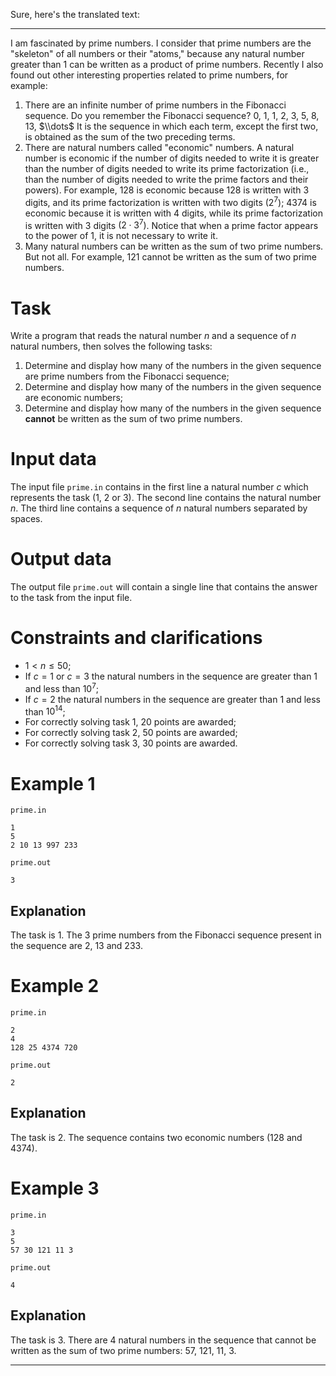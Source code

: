 Sure, here's the translated text:

---

I am fascinated by prime numbers. I consider that prime numbers are the "skeleton" of all numbers or their "atoms," because any natural number greater than $1$ can be written as a product of prime numbers. Recently I also found out other interesting properties related to prime numbers, for example:

1. There are an infinite number of prime numbers in the Fibonacci sequence. Do you remember the Fibonacci sequence? $0$, $1$, $1$, $2$, $3$, $5$, $8$, $13$, $\\dots$ It is the sequence in which each term, except the first two, is obtained as the sum of the two preceding terms.
2. There are natural numbers called "economic" numbers. A natural number is economic if the number of digits needed to write it is greater than the number of digits needed to write its prime factorization (i.e., than the number of digits needed to write the prime factors and their powers). For example, $128$ is economic because $128$ is written with $3$ digits, and its prime factorization is written with two digits $(2^7)$; $4374$ is economic because it is written with $4$ digits, while its prime factorization is written with $3$ digits $(2 \cdot {3^7})$. Notice that when a prime factor appears to the power of $1$, it is not necessary to write it.
3. Many natural numbers can be written as the sum of two prime numbers. But not all. For example, $121$ cannot be written as the sum of two prime numbers.

# Task

Write a program that reads the natural number $n$ and a sequence of $n$ natural numbers, then solves the following tasks:
1. Determine and display how many of the numbers in the given sequence are prime numbers from the Fibonacci sequence;
2. Determine and display how many of the numbers in the given sequence are economic numbers;
3. Determine and display how many of the numbers in the given sequence **cannot** be written as the sum of two prime numbers.

# Input data

The input file `prime.in` contains in the first line a natural number $c$ which represents the task ($1$, $2$ or $3$). The second line contains the natural number $n$. The third line contains a sequence of $n$ natural numbers separated by spaces.

# Output data

The output file `prime.out` will contain a single line that contains the answer to the task from the input file.

# Constraints and clarifications

* $1 < n \leq 50$;
* If $c = 1$ or $c = 3$ the natural numbers in the sequence are greater than $1$ and less than ${10}^7$;
* If $c = 2$ the natural numbers in the sequence are greater than $1$ and less than ${10}^{14}$;
* For correctly solving task $1$, $20$ points are awarded;
* For correctly solving task $2$, $50$ points are awarded;
* For correctly solving task $3$, $30$ points are awarded.

# Example 1

`prime.in`
```
1
5
2 10 13 997 233
```

`prime.out`
```
3
```

## Explanation

The task is $1$. The $3$ prime numbers from the Fibonacci sequence present in the sequence are $2$, $13$ and $233$.

# Example 2

`prime.in`
```
2
4
128 25 4374 720
```

`prime.out`
```
2
```

## Explanation

The task is $2$. The sequence contains two economic numbers ($128$ and $4374$).

# Example 3

`prime.in`
```
3
5
57 30 121 11 3
```

`prime.out`
```
4
```

## Explanation

The task is $3$. There are $4$ natural numbers in the sequence that cannot be written as the sum of two prime numbers: $57$, $121$, $11$, $3$.

---